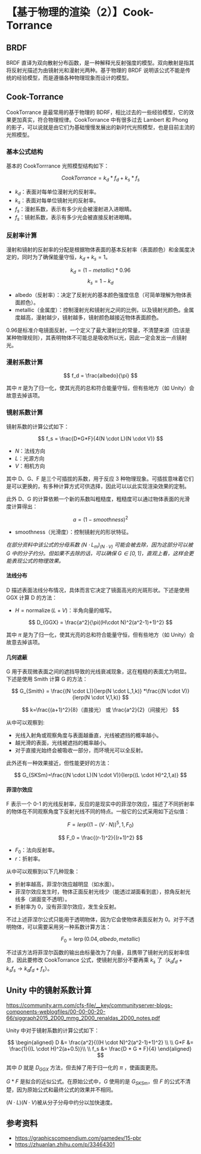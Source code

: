 # 【基于物理的渲染（2）】Cook-Torrance

## BRDF

BRDF 直译为双向散射分布函数，是一种解释光反射强度的模型。双向散射是指其将反射光描述为由镜射光和漫射光两种。基于物理的 BRDF 说明该公式不能是传统的经验模型，而是遵循各种物理现象而设计的模型。

## Cook-Torrance

CookTorrance 是最常用的基于物理的 BDRF，相比过去的一些经验模型，它的效果更加真实，符合物理规律。CookTorrance 中有很多过去 Lambert 和 Phong 的影子，可以说就是由它们为基础慢慢发展出的新时代光照模型，也是目前主流的光照模型。

### 基本公式结构

基本的 CookTorrrance 光照模型结构如下：

$$
CookTorrance = k_d * f_d + k_s * f_s
$$

- $k_d$：表面对每单位漫射光的反射率。
- $k_s$：表面对每单位镜射光的反射率。
- $f_s$：漫射系数，表示有多少光会被漫射进入进眼睛。
- $f_s$：镜射系数，表示有多少光会被直接反射进眼睛。

### 反射率计算

漫射和镜射的反射率的分配是根据物体表面的基本反射率（表面颜色）和金属度决定的，同时为了确保能量守恒，$k_d+k_s=1$。

$$k_d = (1-metallic) * 0.96$$
$$k_s = 1- k_d$$

- albedo（反射率）：决定了反射光的基本颜色强度信息（可简单理解为物体表面颜色）。
- metallic（金属度）：控制漫射光和镜射光之间的比例，以及镜射光颜色。金属度越高，漫射越少，镜射越多，镜射颜色越接近物体表面颜色。

0.96是标准介电镜面反射，一个定义了最大漫射比的常量，不清楚来源（应该是某种物理规则），其表明物体不可能总是吸收所以光，因此一定会发出一点镜射光。

### 漫射系数计算

$$
f_d = \frac{albedo}{\pi}
$$

其中 $\pi$ 是为了归一化，使其光亮的总和符合能量守恒，但有些地方（如 Unity）会故意去掉该项。

### 镜射系数计算

镜射系数的计算公式如下：

$$
f_s = \frac{D*G*F}{4(N \cdot L)(N \cdot V)}
$$

- $N$：法线方向
- $L$：光源方向
- $V$：相机方向

其中 D、G、F 是三个可插拔的系数，用于反应 3 种物理现象。可插拔意味着它们是可以更换的，有多种计算方式可供选择，因此可以以此实现渲染效果的定制。

此外 D、G 的计算依赖一个新的系数叫粗糙度，粗糙度可以通过物体表面的光滑度计算得出：

$$a = (1-smoothness)^2$$

- smoothness（光滑度）：控制镜射光的形状特征。

*在部分资料中该公式的分母系数 $(N \cdot L_m)_(N \cdot V)$ 可能会被去除，因为这部分可以被 $G$ 中的分子约分。但如果不去除的话，可以确保 $G \in [0,1]$，直观上看，这样会更能表现公式的物理效果。*

#### 法线分布

D 描述表面法线分布情况，具体而言它决定了镜面高光的光斑形状。下述是使用 GGX 计算 D 的方法：

- $H=\operatorname{normalize}(L+V)$：半角向量的缩写。

$$
D_{GGX} = \frac{a^2}{\pi((H\cdot N)^2(a^2-1)+1)^2}
$$

其中 $\pi$ 是为了归一化，使其光亮的总和符合能量守恒，但有些地方（如 Unity）会故意去掉该项。

#### 几何遮蔽

G 用于表现微表面之间的遮挡导致的光线衰减现象，这在粗糙的表面尤为明显。下述是使用 Smith 计算 G 的方法：

$$
G_{Smith} = \frac{(N \cdot L)}{lerp(N \cdot L,1,k)} *\frac{(N \cdot V)}{lerp(N \cdot V,1,k)}
$$

$$
k=\frac{(a+1)^2}{8}（直接光） 或 \frac{a^2}{2}（间接光）
$$

从中可以观察到:

- 光线入射角或观察角度与表面越垂直，光线被遮挡的概率越小。
- 越光滑的表面，光线被遮挡的概率越小。
- 对于直接光始终会被吸收一部分，而环境光可以全反射。

此外还有一种效果接近，但性能更好的方法：

$$
G_{SKSm}=\frac{(N \cdot L)(N \cdot V)}{lerp((L \cdot H)^2,1,a)}
$$

#### 菲涅尔效应

F 表示一个 0-1 的光线反射率，反应的是现实中的菲涅尔效应，描述了不同折射率的物体在不同观察角度下反射光线不同的特点。一般它的公式采用如下近似值：

$$
F = lerp((1-(V \cdot N))^5,1,F_0)
$$

$$
F_0 = \frac{(r-1)^2}{(r+1)^2}
$$

- $F_0$：法向反射率。
- $r$：折射率。

从中可以观察到以下几种现象：

- 折射率越高，菲涅尔效应越明显（如水面）。
- 菲涅尔效应发生时，物体正面反射光线少（能透过湖面看到底），掠角反射光线多（湖面变不透明）。
- 折射率为 0，没有菲涅尔效应，发生全反射。

不过上述菲涅尔公式只能用于透明物体，因为它会使物体表面反射为 0。对于不透明物体，可以需要采用另一种系数计算方法：

$$F_0 = \operatorname{lerp}(0.04,albedo,metallic)$$

不过该方法将菲涅尔函数的输出由标量改为了向量，且携带了镜射光的反射率信息，因此要修改 CookTorrance 公式，使镜射光部分不要再乘 $k_s$ 了（$k_df_d+k_sf_s \to k_df_d+f_s$）。

## Unity 中的镜射系数计算

<https://community.arm.com/cfs-file/__key/communityserver-blogs-components-weblogfiles/00-00-00-20-66/siggraph2015_2D00_mmg_2D00_renaldas_2D00_notes.pdf>

Unity 中对于镜射系数的计算公式如下：

$$
\begin{aligned}
D &= \frac{a^2}{((H \cdot N)^2(a^2-1)+1)^2} \\
\\
G*F &= \frac{1}{(L \cdot H)^2(a+0.5)}\\
\\
f_s &= \frac{D * G * F}{4}
\end{aligned}
$$

其中 $D$ 就是 $D_{GGX}$ 方法，但去掉了用于归一化的 $\pi$ ，使画面更亮。

$G*F$ 是拟合的近似公式。在原始公式中，$G$ 使用的是 $G_{SKSm}$，但 $F$ 的公式不清楚，因为原始公式和最终公式的效果并不相同。

$(N \cdot L)(N \cdot V)$被从分子分母中约分以加快速度。

## 参考资料

- <https://graphicscompendium.com/gamedev/15-pbr>
- <https://zhuanlan.zhihu.com/p/33464301>
